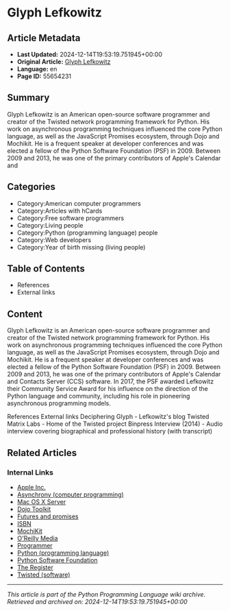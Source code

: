 # Glyph Lefkowitz

## Article Metadata

- **Last Updated:** 2024-12-14T19:53:19.751945+00:00
- **Original Article:** [Glyph Lefkowitz](https://en.wikipedia.org/wiki/Glyph_Lefkowitz)
- **Language:** en
- **Page ID:** 55654231

## Summary

Glyph Lefkowitz is an American open-source software programmer and creator of the Twisted network programming framework for Python. His work on asynchronous programming techniques influenced the core Python language, as well as the JavaScript Promises ecosystem, through Dojo and Mochikit.
He is a frequent speaker at developer conferences and was elected a fellow of the Python Software Foundation (PSF) in 2009.
Between 2009 and 2013, he was one of the primary contributors of Apple's Calendar and 

## Categories

- Category:American computer programmers
- Category:Articles with hCards
- Category:Free software programmers
- Category:Living people
- Category:Python (programming language) people
- Category:Web developers
- Category:Year of birth missing (living people)

## Table of Contents

- References
- External links

## Content

Glyph Lefkowitz is an American open-source software programmer and creator of the Twisted network programming framework for Python. His work on asynchronous programming techniques influenced the core Python language, as well as the JavaScript Promises ecosystem, through Dojo and Mochikit.
He is a frequent speaker at developer conferences and was elected a fellow of the Python Software Foundation (PSF) in 2009.
Between 2009 and 2013, he was one of the primary contributors of Apple's Calendar and Contacts Server (CCS) software.
In 2017, the PSF awarded Lefkowitz their Community Service Award for his influence on the direction of the Python language and community, including his role in pioneering asynchronous programming models.

References
External links
Deciphering Glyph - Lefkowitz's blog
Twisted Matrix Labs - Home of the Twisted project
Binpress Interview (2014) - Audio interview covering biographical and professional history (with transcript)

## Related Articles

### Internal Links

- [Apple Inc.](https://en.wikipedia.org/wiki/Apple_Inc.)
- [Asynchrony (computer programming)](https://en.wikipedia.org/wiki/Asynchrony_(computer_programming))
- [Mac OS X Server](https://en.wikipedia.org/wiki/Mac_OS_X_Server)
- [Dojo Toolkit](https://en.wikipedia.org/wiki/Dojo_Toolkit)
- [Futures and promises](https://en.wikipedia.org/wiki/Futures_and_promises)
- [ISBN](https://en.wikipedia.org/wiki/ISBN)
- [MochiKit](https://en.wikipedia.org/wiki/MochiKit)
- [O'Reilly Media](https://en.wikipedia.org/wiki/O%27Reilly_Media)
- [Programmer](https://en.wikipedia.org/wiki/Programmer)
- [Python (programming language)](https://en.wikipedia.org/wiki/Python_(programming_language))
- [Python Software Foundation](https://en.wikipedia.org/wiki/Python_Software_Foundation)
- [The Register](https://en.wikipedia.org/wiki/The_Register)
- [Twisted (software)](https://en.wikipedia.org/wiki/Twisted_(software))

---
_This article is part of the Python Programming Language wiki archive._
_Retrieved and archived on: 2024-12-14T19:53:19.751945+00:00_